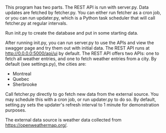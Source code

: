 This program has two parts.  The REST API is run with server.py.  Data updates are fetched by fetcher.py.  You can either run fetcher as a cron job, or you can run updater.py, which is a Python task scheduler that will call fetcher.py at regular intervals.

Run init.py to create the database and put in some starting data.

After running init.py, you can run server.py to use the APIs and view the swagger page and try them out with initial data. The REST API runs at http://0.0.0.0:5000/api/ui by default. The REST API offers two APIs: one to fetch all weather entries, and one to fetch weather entries from a city. By default (see settings.py), the cities are:
- Montreal
- Quebec
- Sherbrooke

Call fetcher.py directly to go fetch new data from the external source.  You may schedule this with a cron job, or run updater.py to do so.  By default, setting.py sets the updater's refresh interval to 1 minute for demonstration purposes.

The external data source is weather data collected from https://openweathermap.org/.

